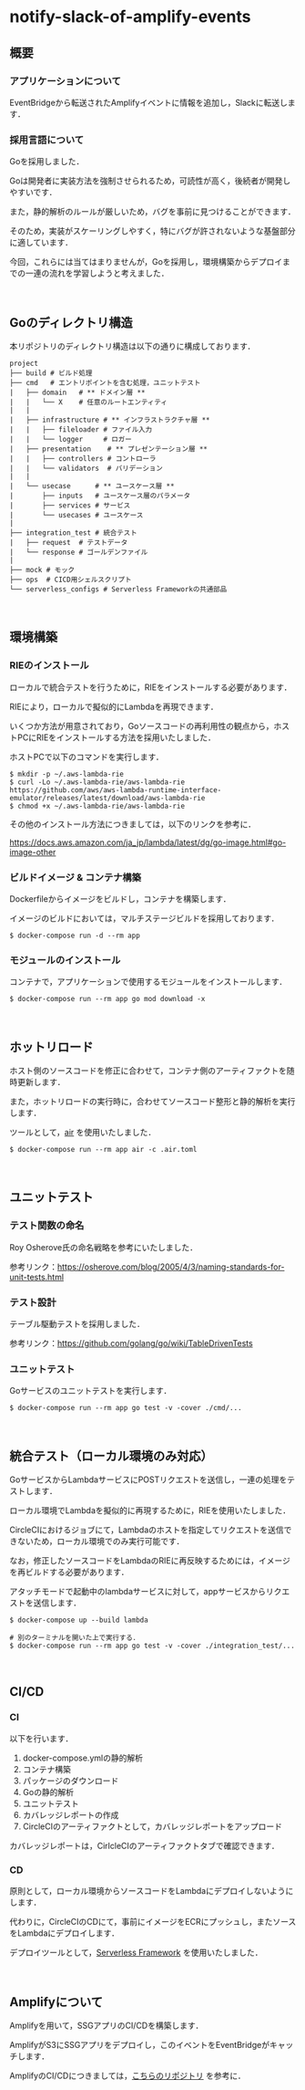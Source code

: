 # notify-slack-of-amplify-events

## 概要

### アプリケーションについて

EventBridgeから転送されたAmplifyイベントに情報を追加し，Slackに転送します．

### 採用言語について

Goを採用しました．

Goは開発者に実装方法を強制させられるため，可読性が高く，後続者が開発しやすいです．

また，静的解析のルールが厳しいため，バグを事前に見つけることができます．

そのため，実装がスケーリングしやすく，特にバグが許されないような基盤部分に適しています．

今回，これらには当てはまりませんが，Goを採用し，環境構築からデプロイまでの一連の流れを学習しようと考えました．

<br>

## Goのディレクトリ構造

本リポジトリのディレクトリ構造は以下の通りに構成しております．

```
project
├── build # ビルド処理
├── cmd   # エントリポイントを含む処理，ユニットテスト
|   ├── domain   # ** ドメイン層 **
|   |   └── X    # 任意のルートエンティティ
|   |
|   ├── infrastructure # ** インフラストラクチャ層 ** 
|   |   ├── fileloader # ファイル入力
|   |   └── logger     # ロガー
|   ├── presentation    # ** プレゼンテーション層 **
|   |   ├── controllers # コントローラ
|   |   └── validators  # バリデーション
|   |     
|   └── usecase      # ** ユースケース層 **
|       ├── inputs   # ユースケース層のパラメータ
|       ├── services # サービス
|       └── usecases # ユースケース
| 
├── integration_test # 統合テスト
|   ├── request  # テストデータ 
|   └── response # ゴールデンファイル
| 
├── mock # モック
├── ops  # CICD用シェルスクリプト
└── serverless_configs # Serverless Frameworkの共通部品
```

<br>

## 環境構築

### RIEのインストール

ローカルで統合テストを行うために，RIEをインストールする必要があります．

RIEにより，ローカルで擬似的にLambdaを再現できます．

いくつか方法が用意されており，Goソースコードの再利用性の観点から，ホストPCにRIEをインストールする方法を採用いたしました．

ホストPCで以下のコマンドを実行します．

```shell
$ mkdir -p ~/.aws-lambda-rie
$ curl -Lo ~/.aws-lambda-rie/aws-lambda-rie https://github.com/aws/aws-lambda-runtime-interface-emulator/releases/latest/download/aws-lambda-rie
$ chmod +x ~/.aws-lambda-rie/aws-lambda-rie
```

その他のインストール方法につきましては，以下のリンクを参考に．

https://docs.aws.amazon.com/ja_jp/lambda/latest/dg/go-image.html#go-image-other

### ビルドイメージ & コンテナ構築

Dockerfileからイメージをビルドし，コンテナを構築します．

イメージのビルドにおいては，マルチステージビルドを採用しております．

```shell
$ docker-compose run -d --rm app
````

### モジュールのインストール

コンテナで，アプリケーションで使用するモジュールをインストールします．

```shell
$ docker-compose run --rm app go mod download -x
```

<br>

## ホットリロード

ホスト側のソースコードを修正に合わせて，コンテナ側のアーティファクトを随時更新します．

また，ホットリロードの実行時に，合わせてソースコード整形と静的解析を実行します．

ツールとして，[air](https://github.com/cosmtrek/air) を使用いたしました．

```shell
$ docker-compose run --rm app air -c .air.toml
```

<br>

## ユニットテスト

### テスト関数の命名

Roy Osherove氏の命名戦略を参考にいたしました．

参考リンク：https://osherove.com/blog/2005/4/3/naming-standards-for-unit-tests.html

### テスト設計

テーブル駆動テストを採用しました．

参考リンク：https://github.com/golang/go/wiki/TableDrivenTests

### ユニットテスト

Goサービスのユニットテストを実行します．

```shell
$ docker-compose run --rm app go test -v -cover ./cmd/...
```

<br>

## 統合テスト（ローカル環境のみ対応）

GoサービスからLambdaサービスにPOSTリクエストを送信し，一連の処理をテストします．

ローカル環境でLambdaを擬似的に再現するために，RIEを使用いたしました．

CircleCIにおけるジョブにて，Lambdaのホストを指定してリクエストを送信できないため，ローカル環境でのみ実行可能です．

なお，修正したソースコードをLambdaのRIEに再反映するためには，イメージを再ビルドする必要があります．

アタッチモードで起動中のlambdaサービスに対して，appサービスからリクエストを送信します．

```shell
$ docker-compose up --build lambda

# 別のターミナルを開いた上で実行する．
$ docker-compose run --rm app go test -v -cover ./integration_test/...
```

<br>

## CI/CD

### CI

以下を行います．

1. docker-compose.ymlの静的解析
2. コンテナ構築
3. パッケージのダウンロード
4. Goの静的解析
5. ユニットテスト
6. カバレッジレポートの作成
7. CircleCIのアーティファクトとして，カバレッジレポートをアップロード

カバレッジレポートは，CirlcleCIのアーティファクトタブで確認できます．

### CD

原則として，ローカル環境からソースコードをLambdaにデプロイしないようにします．

代わりに，CircleCIのCDにて，事前にイメージをECRにプッシュし，またソースをLambdaにデプロイします．

デプロイツールとして，[Serverless Framework](https://github.com/serverless/serverless) を使用いたしました．

<br>

## Amplifyについて

Amplifyを用いて，SSGアプリのCI/CDを構築します．

AmplifyがS3にSSGアプリをデプロイし，このイベントをEventBridgeがキャッチします．

AmplifyのCI/CDにつきましては，[こちらのリポジトリ](https://github.com/hiroki-it/deploy-ssg-to-amplify) を参考に．
